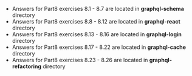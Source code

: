 - Answers for Part8 exercises 8.1 - 8.7 are located in **graphql-schema** directory
- Answers for Part8 exercises 8.8 - 8.12 are located in **graphql-react** directory
- Answers for Part8 exercises 8.13 - 8.16 are located in **graphql-login** directory
- Answers for Part8 exercises 8.17 - 8.22 are located in **graphql-cache** directory
- Answers for Part8 exercises 8.23 - 8.26 are located in **graphql-refactoring** directory
